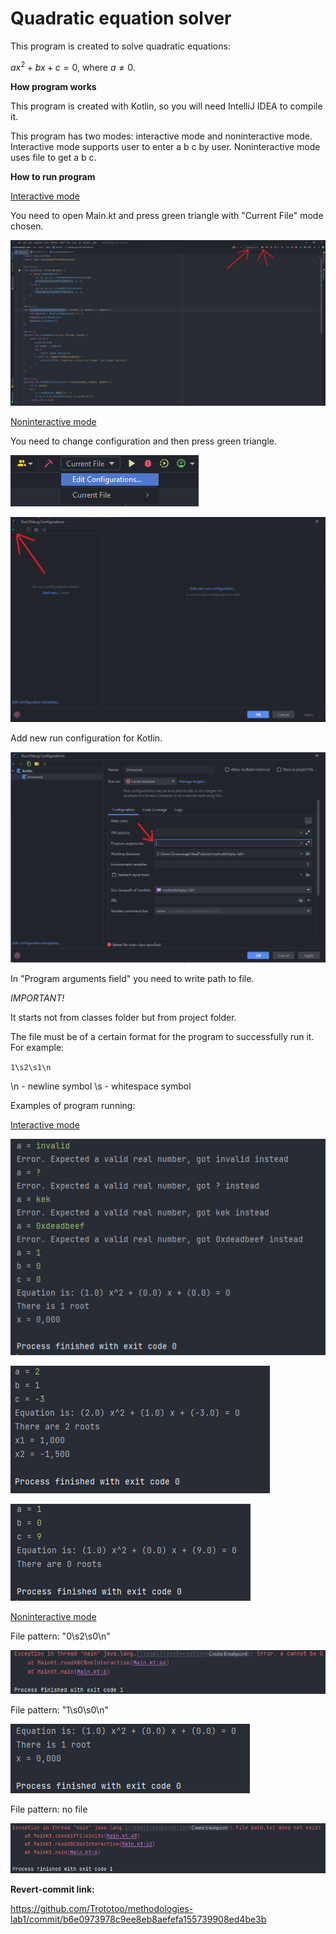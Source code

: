**Quadratic equation solver**
=============================

This program is created to solve quadratic equations:

$ax^2+bx+c=0$, where $a \neq 0$.

**How program works**

This program is created with Kotlin, so you will need IntelliJ IDEA to compile it.  

This program has two modes: interactive mode and noninteractive mode. Interactive mode supports user to enter a b c by user. Noninteractive mode uses file to get a b c.

**How to run program**

<u>Interactive mode</u>

You need to open Main.kt and press green triangle with "Current File" mode chosen.

![Interactive mode.png](src%2Fmain%2Fresources%2Fimages%2FInteractive%20mode.png)


<u>Noninteractive mode</u>

You need to change configuration and then press green triangle.

![Noninteractive mode1.png](src%2Fmain%2Fresources%2Fimages%2FNoninteractive%20mode1.png)

![Noninteractive mode2.png](src%2Fmain%2Fresources%2Fimages%2FNoninteractive%20mode2.png)

Add new run configuration for Kotlin.

![Noninteractive mode3.png](src%2Fmain%2Fresources%2Fimages%2FNoninteractive%20mode3.png)

In "Program arguments field" you need to write path to file.

*IMPORTANT!*

It starts not from classes folder but from project folder.

The file must be of a certain format for the program to successfully run it. For example:

`1\s2\s1\n`

\n - newline symbol
\s - whitespace symbol

Examples of program running:

<u>Interactive mode</u>

![example1.png](src%2Fmain%2Fresources%2Fimages%2FExamples%2Fexample1.png)

![example2.png](src%2Fmain%2Fresources%2Fimages%2FExamples%2Fexample2.png)

![example3.png](src%2Fmain%2Fresources%2Fimages%2FExamples%2Fexample3.png)

<u>Noninteractive mode</u>

File pattern: "0\s2\s0\n"

![example4.png](src%2Fmain%2Fresources%2Fimages%2FExamples%2Fexample4.png)

File pattern: "1\s0\s0\n"

![example5.png](src%2Fmain%2Fresources%2Fimages%2FExamples%2Fexample5.png)

File pattern: no file

![example6.png](src%2Fmain%2Fresources%2Fimages%2FExamples%2Fexample6.png)

**Revert-commit link:**

https://github.com/Trototoo/methodologies-lab1/commit/b6e0973978c9ee8eb8aefefa155739908ed4be3b